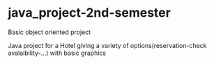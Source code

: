 # java_project-2nd-semester
Basic object oriented project
 
Java project for a Hotel giving a variety of options(reservation-check avalaibility-...) with basic graphics
